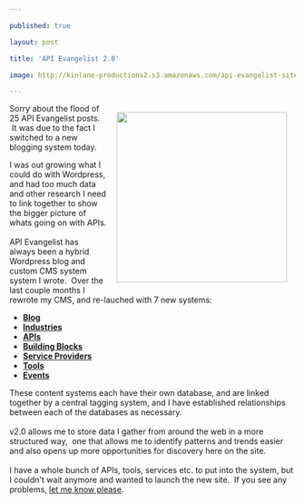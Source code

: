 ---
published: true
layout: post
title: 'API Evangelist 2.0'
image: http://kinlane-productions2.s3.amazonaws.com/api-evangelist-site/blog/api-evangelist-logo-400.png
---

<p><img style="padding: 15px;" src="https://kinlane-productions2.s3.amazonaws.com/api-evangelist/api-evangelist-logo-400.png" alt="" width="300" align="right" />Sorry about the flood of 25 API Evangelist posts. &nbsp;It was due to the fact I switched to a new blogging system today.
<p>I was out growing what I could do with Wordpress, and had too much data and other research I need to link together to show the bigger picture of whats going on with APIs.<br /><br />API Evangelist has always been a hybrid Wordpress blog and custom CMS system system I wrote. &nbsp;Over the last couple months I rewrote my CMS, and re-lauched with 7 new systems:
<ul class="mainlist">
<li><strong><a title="Blog" href="http://www.apievangelist.com/blog/">Blog</a></strong></li>
<li><strong><a title="Industries" href="http://www.apievangelist.com/industries/">Industries</a></strong></li>
<li><strong><a title="APIs" href="http://www.apievangelist.com/apis/">APIs</a>&nbsp;</strong></li>
<li><strong><a title="Building Blocks" href="http://www.apievangelist.com/buildingblocks/">Building Blocks</a></strong></li>
<li><strong><a title="Service Providers" href="http://www.apievangelist.com/serviceproviders/">Service Providers</a></strong></li>
<li><strong><a title="Tools" href="http://www.apievangelist.com/tools/">Tools</a></strong></li>
<li><strong><a title="Events" href="http://www.apievangelist.com/events/">Events</a></strong></li>
</ul>
<p>These content systems each have their own database, and are linked together by a central tagging system, and I have established relationships between each of the databases as necessary.<br /><br />v2.0 allows me to store data I gather from around the web in a more structured way, &nbsp;one that allows me to identify patterns and trends easier and also opens up more opportunities for discovery here on the site.<br /><br />I have a whole bunch of APIs, tools, services etc. to put into the system, but I couldn't wait anymore and wanted to launch the new site. &nbsp;If you see any problems, <a title="let me know" href="../../contact.php">let me know please</a>.&nbsp;

